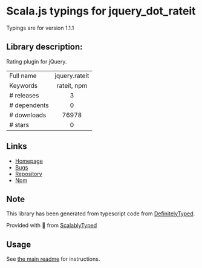 
# Scala.js typings for jquery_dot_rateit

Typings are for version 1.1.1

## Library description:
Rating plugin for jQuery.

|                    |                 |
| ------------------ | :-------------: |
| Full name          | jquery.rateit |
| Keywords           | rateit, npm |
| # releases         | 3 |
| # dependents       | 0 |
| # downloads        | 76978 |
| # stars            | 0 |

## Links
- [Homepage](https://github.com/gjunge/rateit.js#readme)
- [Bugs](https://github.com/gjunge/rateit.js/issues)
- [Repository](https://github.com/gjunge/rateit.js)
- [Npm](https://www.npmjs.com/package/jquery.rateit)
    


## Note
This library has been generated from typescript code from [DefinitelyTyped](https://definitelytyped.org).

Provided with :purple_heart: from [ScalablyTyped](https://github.com/oyvindberg/ScalablyTyped)

## Usage
See [the main readme](../../readme.md) for instructions.


